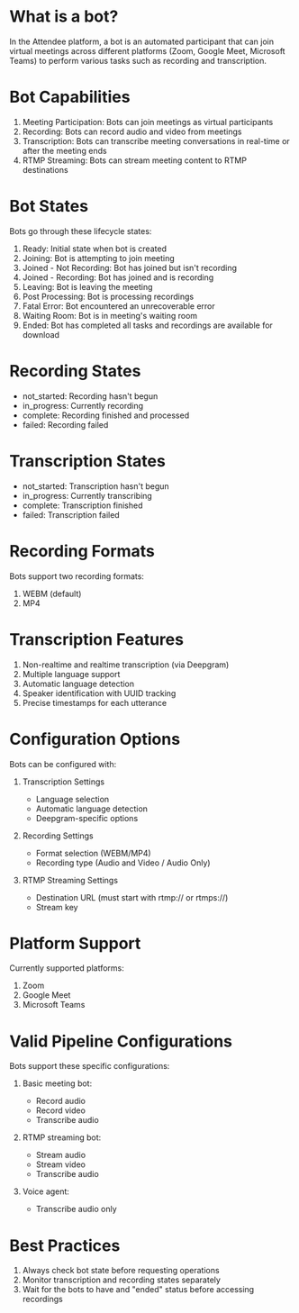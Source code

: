 # What is a bot?

In the Attendee platform, a bot is an automated participant that can join virtual meetings across different platforms (Zoom, Google Meet, Microsoft Teams) to perform various tasks such as recording and transcription.

# Bot Capabilities

1. Meeting Participation: Bots can join meetings as virtual participants
2. Recording: Bots can record audio and video from meetings
3. Transcription: Bots can transcribe meeting conversations in real-time or after the meeting ends
4. RTMP Streaming: Bots can stream meeting content to RTMP destinations

# Bot States
Bots go through these lifecycle states:

1. Ready: Initial state when bot is created
2. Joining: Bot is attempting to join meeting
3. Joined - Not Recording: Bot has joined but isn't recording
4. Joined - Recording: Bot has joined and is recording
5. Leaving: Bot is leaving the meeting
6. Post Processing: Bot is processing recordings
7. Fatal Error: Bot encountered an unrecoverable error
8. Waiting Room: Bot is in meeting's waiting room
9. Ended: Bot has completed all tasks and recordings are available for download

# Recording States
- not_started: Recording hasn't begun
- in_progress: Currently recording
- complete: Recording finished and processed
- failed: Recording failed

# Transcription States
- not_started: Transcription hasn't begun
- in_progress: Currently transcribing
- complete: Transcription finished
- failed: Transcription failed

# Recording Formats
Bots support two recording formats:
1. WEBM (default)
2. MP4

# Transcription Features
1. Non-realtime and realtime transcription (via Deepgram)
2. Multiple language support
3. Automatic language detection
4. Speaker identification with UUID tracking
5. Precise timestamps for each utterance

# Configuration Options
Bots can be configured with:

1. Transcription Settings
   - Language selection
   - Automatic language detection
   - Deepgram-specific options

2. Recording Settings
   - Format selection (WEBM/MP4)
   - Recording type (Audio and Video / Audio Only)

3. RTMP Streaming Settings
   - Destination URL (must start with rtmp:// or rtmps://)
   - Stream key

# Platform Support
Currently supported platforms:
1. Zoom
2. Google Meet
3. Microsoft Teams

# Valid Pipeline Configurations
Bots support these specific configurations:

1. Basic meeting bot:
   - Record audio
   - Record video
   - Transcribe audio

2. RTMP streaming bot:
   - Stream audio
   - Stream video
   - Transcribe audio

3. Voice agent:
   - Transcribe audio only

# Best Practices
1. Always check bot state before requesting operations
2. Monitor transcription and recording states separately
3. Wait for the bots to have and "ended" status before accessing recordings